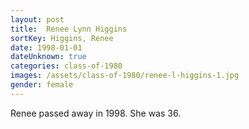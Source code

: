 ```yaml
---
layout: post
title:  Renee Lynn Higgins
sortKey: Higgins, Renee
date: 1998-01-01
dateUnknown: true
categories: class-of-1980
images: /assets/class-of-1980/renee-l-higgins-1.jpg
gender: female
---
```

Renee passed away in 1998. She was 36.
